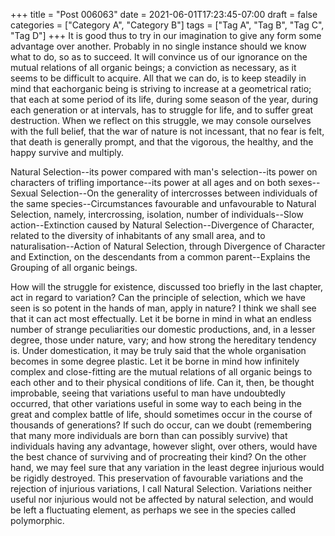+++
title = "Post 006063"
date = 2021-06-01T17:23:45-07:00
draft = false
categories = ["Category A", "Category B"]
tags = ["Tag A", "Tag B", "Tag C", "Tag D"]
+++
It is good thus to try in our imagination to give any form some advantage over another. Probably in no single instance should we know what to do, so as to succeed. It will convince us of our ignorance on the mutual relations of all organic beings; a conviction as necessary, as it seems to be difficult to acquire. All that we can do, is to keep steadily in mind that eachorganic being is striving to increase at a geometrical ratio; that each at some period of its life, during some season of the year, during each generation or at intervals, has to struggle for life, and to suffer great destruction. When we reflect on this struggle, we may console ourselves with the full belief, that the war of nature is not incessant, that no fear is felt, that death is generally prompt, and that the vigorous, the healthy, and the happy survive and multiply.

Natural Selection--its power compared with man's selection--its power on characters of trifling importance--its power at all ages and on both sexes--Sexual Selection--On the generality of intercrosses between individuals of the same species--Circumstances favourable and unfavourable to Natural Selection, namely, intercrossing, isolation, number of individuals--Slow action--Extinction caused by Natural Selection--Divergence of Character, related to the diversity of inhabitants of any small area, and to naturalisation--Action of Natural Selection, through Divergence of Character and Extinction, on the descendants from a common parent--Explains the Grouping of all organic beings.

How will the struggle for existence, discussed too briefly in the last chapter, act in regard to variation? Can the principle of selection, which we have seen is so potent in the hands of man, apply in nature? I think we shall see that it can act most effectually. Let it be borne in mind in what an endless number of strange peculiarities our domestic productions, and, in a lesser degree, those under nature, vary; and how strong the hereditary tendency is. Under domestication, it may be truly said that the whole organisation becomes in some degree plastic. Let it be borne in mind how infinitely complex and close-fitting are the mutual relations of all organic beings to each other and to their physical conditions of life. Can it, then, be thought improbable, seeing that variations useful to man have undoubtedly occurred, that other variations useful in some way to each being in the great and complex battle of life, should sometimes occur in the course of thousands of generations? If such do occur, can we doubt (remembering that many more individuals are born than can possibly survive) that individuals having any advantage, however slight, over others, would have the best chance of surviving and of procreating their kind? On the other hand, we may feel sure that any variation in the least degree injurious would be rigidly destroyed. This preservation of favourable variations and the rejection of injurious variations, I call Natural Selection. Variations neither useful nor injurious would not be affected by natural selection, and would be left a fluctuating element, as perhaps we see in the species called polymorphic.
